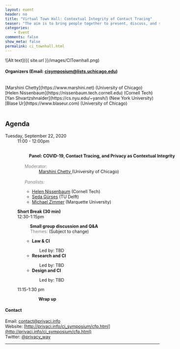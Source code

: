 ```yaml
---
layout: event
header: no
title: "Virtual Town Hall: Contextual Integrity of Contact Tracing"
teaser: "The aim is to bring people together to present, discuss, and share ideas on COVID-19, Contract Tracing and Privacy as Contextual Integrity"
categories:
    - Event
comments: false
show_meta: false
permalink: ci_townhall.html
---
```

![Alt text]({{ site.url }}/images/CITownhall.png)



#### Organizers (Email:  [cisymposium@lists.uchicago.edu](mailto:cisymposium@lists.uchicago.edu))
<br/>
[Marshini Chetty](https://www.marshini.net) (University of Chicago) <br/>
[Helen Nissenbaum](https://nissenbaum.tech.cornell.edu) (Cornell Tech) <br/>
[Yan Shvartzshnaider](https://cs.nyu.edu/~yansh/) (New York University) <br/>
[Blase Ur](https://www.blaseur.com) (University of Chicago) <br/>
<br/>

## Agenda

<dl class="agenda" style="width:640px">
<dt>Tuesday, September 22, 2020</dt>
    <dd>
            <span style="position: sticky">11:00 - 12:00pm</span>
    <ul>
        <section>        
        <b><br/>&emsp;Panel: COVID-19, Contact Tracing, and Privacy as Contextual Integrity</b>
        <br/>
        </section>
        <br/>
            <font color="gray">Moderator:</font>  
                   <br/> &emsp;&emsp;&emsp; <a href="https://www.marshini.net">Marshini Chetty </a>  (University of Chicago) 
        <i>
        <br/>
        <br/>
        <font color="gray">Panalists: </font>
        </i>
        <ul>
            <li><a href="https://nissenbaum.tech.cornell.edu/main_cv.html#pub">Helen Nissenbaum</a> (Cornell Tech)</li>
            <li><a href="https://www.tudelft.nl/en/tpm/about-the-faculty/departments/multi-actor-systems/people/associate-professors/dr-fs-seda-gurses/">Seda Gürses</a> (TU Delft)</li>                                  
            <li><a href="https://www.michaelzimmer.org">Michael Zimmer</a> (Marquette University)</li>    
        </ul>
    </ul>        
</dd>
<dd>
    <b>Short Break (30 min)</b>
</dd>
<dd>
  <span>12:30-1:15pm</span>
   <br/>
    <ul>
        <section>
            <b>&emsp; Small group discussion and Q&A</b>
            <br/>           
            &emsp; <font color="gray">Themes:</font> <il>(Subject to change)</il>
        </section>         
        <ul>
            <li><b>Law &  CI </b> </li>
            <ul>
            <section>
                 Led by: <il>TBD</il>           
            </section>
            </ul>
            <li><b>Research and CI</b></li>
            <ul>
            <section>
                Led by: <il>TBD</il>           
            </section>
            </ul>            
            <li><b>Design and CI</b></li>
            <ul>
            <section>
                Led by: <il>TBD</il>           
            </section>
            </ul>            
        </ul> 
    </ul>    
    </dd>
    <dd>
    <span>11:15-1:30 pm</span>
     <br/>
    <ul>
        <section>
            <b>&emsp;&emsp;&emsp; Wrap up</b>
            <br/>           
        </section>
        </ul>
    </dd>
</dl>



#### Contact

Email: [contact@privaci.info](mailto:contact@privaci.info)
<br/>
Website: [http://privaci.info/ci_symposium/cfp.html](http://privaci.info/ci_symposium/cfp.html)<br/>
Twitter: [@privacy_way](https://twitter.com/privaci_way)





<hr/>
